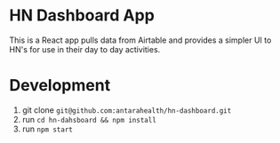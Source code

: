 # HN Dashboard App
This is a React app pulls data from Airtable and provides a simpler UI to HN's for use in their day to day activities.

# Development

1. git clone `git@github.com:antarahealth/hn-dashboard.git`
2. run `cd hn-dahsboard && npm install`
3. run `npm start`